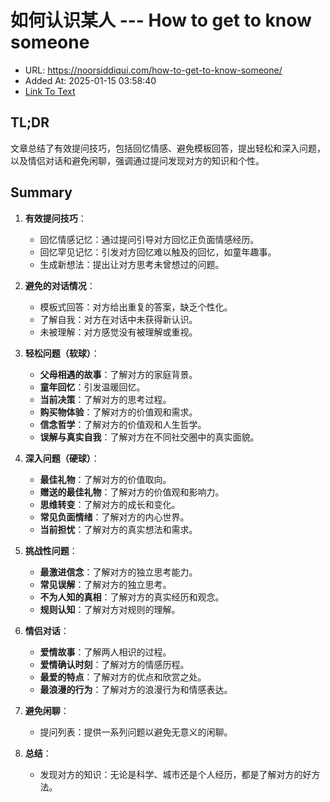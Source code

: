 # 如何认识某人 --- How to get to know someone
- URL: https://noorsiddiqui.com/how-to-get-to-know-someone/
- Added At: 2025-01-15 03:58:40
- [Link To Text](2025-01-15-如何认识某人-----how-to-get-to-know-someone_raw.md)

## TL;DR
文章总结了有效提问技巧，包括回忆情感、避免模板回答，提出轻松和深入问题，以及情侣对话和避免闲聊，强调通过提问发现对方的知识和个性。

## Summary
1. **有效提问技巧**：
   - 回忆情感记忆：通过提问引导对方回忆正负面情感经历。
   - 回忆罕见记忆：引发对方回忆难以触及的回忆，如童年趣事。
   - 生成新想法：提出让对方思考未曾想过的问题。

2. **避免的对话情况**：
   - 模板式回答：对方给出重复的答案，缺乏个性化。
   - 了解自我：对方在对话中未获得新认识。
   - 未被理解：对方感觉没有被理解或重视。

3. **轻松问题（软球）**：
   - **父母相遇的故事**：了解对方的家庭背景。
   - **童年回忆**：引发温暖回忆。
   - **当前决策**：了解对方的思考过程。
   - **购买物体验**：了解对方的价值观和需求。
   - **信念哲学**：了解对方的价值观和人生哲学。
   - **误解与真实自我**：了解对方在不同社交圈中的真实面貌。

4. **深入问题（硬球）**：
   - **最佳礼物**：了解对方的价值取向。
   - **赠送的最佳礼物**：了解对方的价值观和影响力。
   - **思维转变**：了解对方的成长和变化。
   - **常见负面情绪**：了解对方的内心世界。
   - **当前担忧**：了解对方的真实想法和需求。

5. **挑战性问题**：
   - **最激进信念**：了解对方的独立思考能力。
   - **常见误解**：了解对方的独立思考。
   - **不为人知的真相**：了解对方的真实经历和观念。
   - **规则认知**：了解对方对规则的理解。

6. **情侣对话**：
   - **爱情故事**：了解两人相识的过程。
   - **爱情确认时刻**：了解对方的情感历程。
   - **最爱的特点**：了解对方的优点和欣赏之处。
   - **最浪漫的行为**：了解对方的浪漫行为和情感表达。

7. **避免闲聊**：
   - 提问列表：提供一系列问题以避免无意义的闲聊。

8. **总结**：
   - 发现对方的知识：无论是科学、城市还是个人经历，都是了解对方的好方法。
